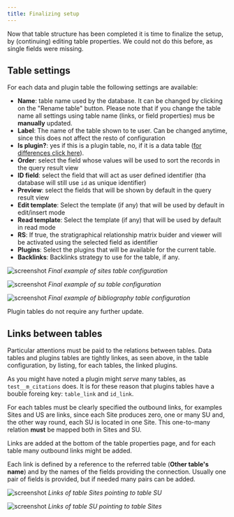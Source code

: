 ```yaml
---
title: Finalizing setup
---
```


Now that table structure has been completed it is time to finalize the setup, 
by (continuing) editing table properties. We could not do this before, as single fields were missing.

## Table settings

For each data and plugin table the following settings are available:

- **Name**: table name used by the database. It can be changed by clicking on 
the "Rename table" button. Please note that if you change the table name all
settings using table name (links, or field properties) mus be **manually** updated.
- **Label**: The name of the table shown to te user. Can be changed anytime, since this
does not affect the resto of configuration
- **Is plugin?**: yes if this is a plugin table, no, if it is a data table ([for differences click here](../conventions#data-tables)).
- **Order**: select the field whose values will be used to sort the records in the query result view
- **ID field**: select the field that will act as user defined identifier (tha database will still use `id` as unique identifier)
- **Preview**: select the fields that will be shown by default in the query result view
- **Edit template**: Select the template (if any) that will be used by default in edit/insert mode
- **Read template**: Select the template (if any) that will be used by default in read mode
- **RS**: If true, the stratigraphical relationship matrix buider and viewer will be activated using the selected field as identifier
- **Plugins**: Select the plugins that will be available for the current table.
- **Backlinks**: Backlinks strategy to use for the table, if any.


![screenshot](./../images/setup/sites_tb_cfg.png "Final example of sites table configuration") 
*Final example of sites table configuration*

![screenshot](./../images/setup/su_tb_cfg.png "Final example of su table configuration") 
*Final example of su table configuration*

![screenshot](./../images/setup/bibliography_tb_cfg.png "Final example of bibliography table configuration") 
*Final example of bibliography table configuration*

Plugin tables do not require any further update.

## Links between tables

Particular attentions must be paid to the relations between tables.
Data tables and plugins tables are tightly linkes, as seen above, in the table configuration,
by listing, for each tables, the linked plugins.

As you might have noted a plugin might *serve* many tables, as `test__m_citations` does.
It is for these reason that plugins tables have a bouble foreing key: `table_link` and `id_link`.

For each tables must be clearly specified the outbound links, for examples Sites and US are links,
since each Site produces zero, one or many SU and, the other way round, each SU is located in one Site.
This one-to-many relation **must** be mapped both in Sites and SU.

Links are added at the bottom of the table properties page, and for each table many 
outbound links might be added.

Each link is defined by a reference to the referred table (**Other table's name**) and by
the names of the fields providing the connection. Usually one pair of fields is provided,
but if needed many pairs can be added.

![screenshot](./../images/setup/link_sites_to_su.png "Links of table Sites pointing to table SU") 
*Links of table Sites pointing to table SU*

![screenshot](./../images/setup/link_su_to_sites.png "Links of table SU pointing to table Sites") 
*Links of table SU pointing to table Sites*

